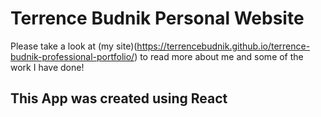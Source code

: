 # Terrence Budnik Personal Website

Please take a look at (my site)(https://terrencebudnik.github.io/terrence-budnik-professional-portfolio/) to read more about me and some of the work I have done!

## This App was created using React 